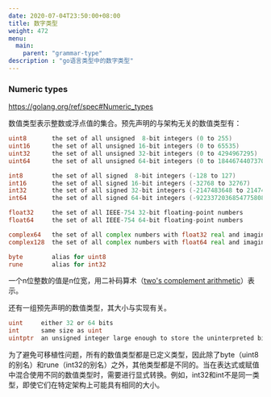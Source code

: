 ```yaml
---
date: 2020-07-04T23:50:00+08:00
title: 数字类型
weight: 472
menu:
  main:
    parent: "grammar-type"
description : "go语言类型中的数字类型"
---
```


### Numeric types

https://golang.org/ref/spec#Numeric_types

数值类型表示整数或浮点值的集合。预先声明的与架构无关的数值类型有：

```go
uint8       the set of all unsigned  8-bit integers (0 to 255)
uint16      the set of all unsigned 16-bit integers (0 to 65535)
uint32      the set of all unsigned 32-bit integers (0 to 4294967295)
uint64      the set of all unsigned 64-bit integers (0 to 18446744073709551615)

int8        the set of all signed  8-bit integers (-128 to 127)
int16       the set of all signed 16-bit integers (-32768 to 32767)
int32       the set of all signed 32-bit integers (-2147483648 to 2147483647)
int64       the set of all signed 64-bit integers (-9223372036854775808 to 9223372036854775807)

float32     the set of all IEEE-754 32-bit floating-point numbers
float64     the set of all IEEE-754 64-bit floating-point numbers

complex64   the set of all complex numbers with float32 real and imaginary parts
complex128  the set of all complex numbers with float64 real and imaginary parts

byte        alias for uint8
rune        alias for int32
```

一个n位整数的值是n位宽，用二补码算术（[two's complement arithmetic](https://en.wikipedia.org/wiki/Two's_complement)）表示。

还有一组预先声明的数值类型，其大小与实现有关。

```go
uint     either 32 or 64 bits
int      same size as uint
uintptr  an unsigned integer large enough to store the uninterpreted bits of a pointer value
```

为了避免可移植性问题，所有的数值类型都是已定义类型，因此除了byte（uint8的别名）和rune（int32的别名）之外，其他类型都是不同的。当在表达式或赋值中混合使用不同的数值类型时，需要进行显式转换。例如，int32和int不是同一类型，即使它们在特定架构上可能具有相同的大小。









